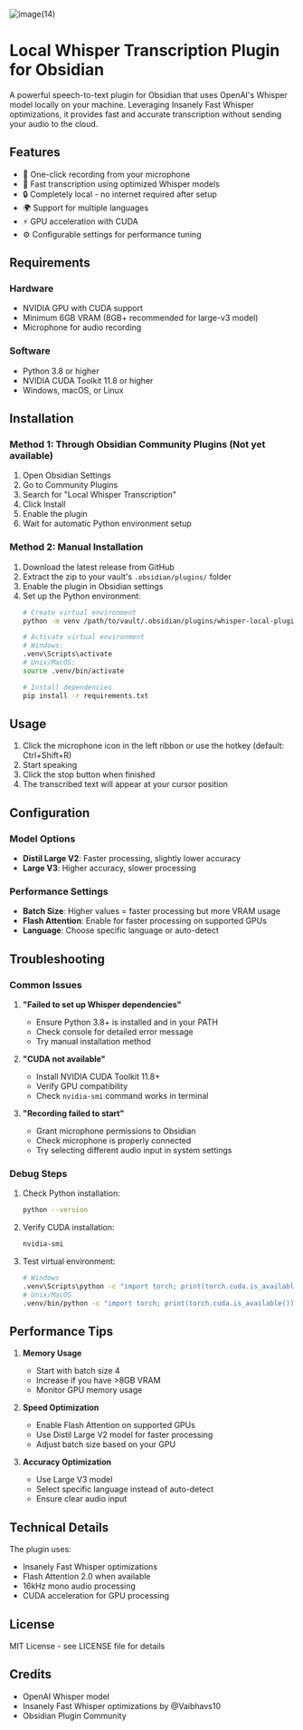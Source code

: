 ![image(14)](https://github.com/user-attachments/assets/c3ff0281-0d13-40b0-97ea-68786880bcfd)
# Local Whisper Transcription Plugin for Obsidian

A powerful speech-to-text plugin for Obsidian that uses OpenAI's Whisper model locally on your machine. Leveraging Insanely Fast Whisper optimizations, it provides fast and accurate transcription without sending your audio to the cloud.

## Features

- 🎤 One-click recording from your microphone
- 🚀 Fast transcription using optimized Whisper models
- 🔒 Completely local - no internet required after setup
- 🌍 Support for multiple languages
- ⚡ GPU acceleration with CUDA
- ⚙️ Configurable settings for performance tuning

## Requirements

### Hardware
- NVIDIA GPU with CUDA support
- Minimum 6GB VRAM (8GB+ recommended for large-v3 model)
- Microphone for audio recording

### Software
- Python 3.8 or higher
- NVIDIA CUDA Toolkit 11.8 or higher
- Windows, macOS, or Linux

## Installation

### Method 1: Through Obsidian Community Plugins (Not yet available)
1. Open Obsidian Settings
2. Go to Community Plugins
3. Search for "Local Whisper Transcription"
4. Click Install
5. Enable the plugin
6. Wait for automatic Python environment setup

### Method 2: Manual Installation
1. Download the latest release from GitHub
2. Extract the zip to your vault's `.obsidian/plugins/` folder
3. Enable the plugin in Obsidian settings
4. Set up the Python environment:
   ```bash
   # Create virtual environment
   python -m venv /path/to/vault/.obsidian/plugins/whisper-local-plugin/.venv
   
   # Activate virtual environment
   # Windows:
   .venv\Scripts\activate
   # Unix/MacOS:
   source .venv/bin/activate
   
   # Install dependencies
   pip install -r requirements.txt
   ```

## Usage

1. Click the microphone icon in the left ribbon or use the hotkey (default: Ctrl+Shift+R)
2. Start speaking
3. Click the stop button when finished
4. The transcribed text will appear at your cursor position

## Configuration

### Model Options
- **Distil Large V2**: Faster processing, slightly lower accuracy
- **Large V3**: Higher accuracy, slower processing

### Performance Settings
- **Batch Size**: Higher values = faster processing but more VRAM usage
- **Flash Attention**: Enable for faster processing on supported GPUs
- **Language**: Choose specific language or auto-detect

## Troubleshooting

### Common Issues

1. **"Failed to set up Whisper dependencies"**
   - Ensure Python 3.8+ is installed and in your PATH
   - Check console for detailed error message
   - Try manual installation method

2. **"CUDA not available"**
   - Install NVIDIA CUDA Toolkit 11.8+
   - Verify GPU compatibility
   - Check `nvidia-smi` command works in terminal

3. **"Recording failed to start"**
   - Grant microphone permissions to Obsidian
   - Check microphone is properly connected
   - Try selecting different audio input in system settings

### Debug Steps

1. Check Python installation:
   ```bash
   python --version
   ```

2. Verify CUDA installation:
   ```bash
   nvidia-smi
   ```

3. Test virtual environment:
   ```bash
   # Windows
   .venv\Scripts\python -c "import torch; print(torch.cuda.is_available())"
   # Unix/MacOS
   .venv/bin/python -c "import torch; print(torch.cuda.is_available())"
   ```

## Performance Tips

1. **Memory Usage**
   - Start with batch size 4
   - Increase if you have >8GB VRAM
   - Monitor GPU memory usage

2. **Speed Optimization**
   - Enable Flash Attention on supported GPUs
   - Use Distil Large V2 model for faster processing
   - Adjust batch size based on your GPU

3. **Accuracy Optimization**
   - Use Large V3 model
   - Select specific language instead of auto-detect
   - Ensure clear audio input

## Technical Details

The plugin uses:
- Insanely Fast Whisper optimizations
- Flash Attention 2.0 when available
- 16kHz mono audio processing
- CUDA acceleration for GPU processing

## License

MIT License - see LICENSE file for details

## Credits

- OpenAI Whisper model
- Insanely Fast Whisper optimizations by @Vaibhavs10
- Obsidian Plugin Community
